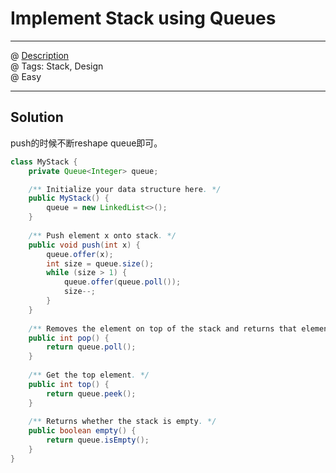 #  Implement Stack using Queues
------------------
@ [Description](https://leetcode.com/problems/implement-stack-using-queues/)  
@ Tags: Stack, Design    
@ Easy

------------------
## Solution
push的时候不断reshape queue即可。  
```java
class MyStack {
    private Queue<Integer> queue;

    /** Initialize your data structure here. */
    public MyStack() {
        queue = new LinkedList<>();
    }
    
    /** Push element x onto stack. */
    public void push(int x) {
        queue.offer(x);
        int size = queue.size();
        while (size > 1) {
            queue.offer(queue.poll());
            size--;
        }
    }
    
    /** Removes the element on top of the stack and returns that element. */
    public int pop() {
        return queue.poll();
    }
    
    /** Get the top element. */
    public int top() {
        return queue.peek();
    }
    
    /** Returns whether the stack is empty. */
    public boolean empty() {
        return queue.isEmpty();
    }
}
```
